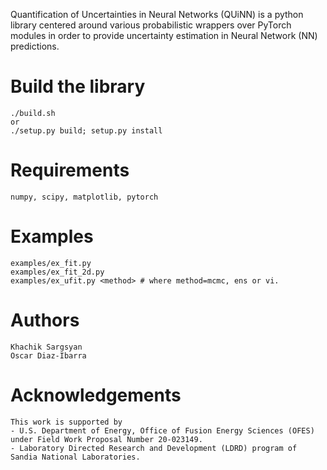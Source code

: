 Quantification of Uncertainties in Neural Networks (QUiNN) is a python library centered around various probabilistic wrappers over PyTorch modules in order to provide uncertainty estimation in Neural Network (NN) predictions.

# Build the library
	./build.sh 
	or 
	./setup.py build; setup.py install

# Requirements
	numpy, scipy, matplotlib, pytorch

# Examples
	examples/ex_fit.py
	examples/ex_fit_2d.py
	examples/ex_ufit.py <method> # where method=mcmc, ens or vi.

# Authors
	Khachik Sargsyan
 	Oscar Diaz-Ibarra
  
# Acknowledgements
	This work is supported by 
	- U.S. Department of Energy, Office of Fusion Energy Sciences (OFES) under Field Work Proposal Number 20-023149.
	- Laboratory Directed Research and Development (LDRD) program of Sandia National Laboratories. 

